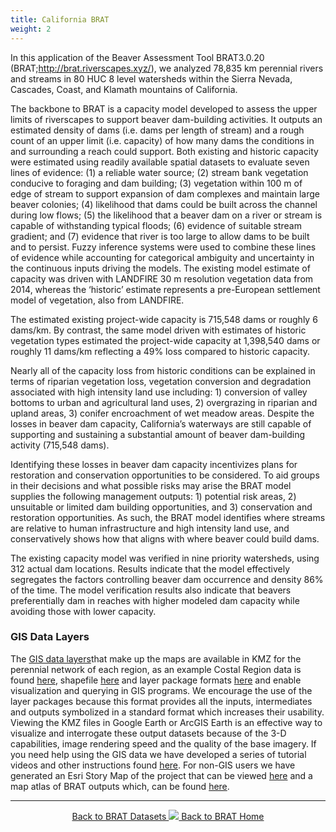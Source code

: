 ```yaml
---
title: California BRAT
weight: 2
---
```

In this application of the Beaver Assessment Tool BRAT3.0.20 (BRAT;http://brat.riverscapes.xyz/), we analyzed 78,835 km perennial rivers and streams in 80 HUC 8 level watersheds within the Sierra Nevada, Cascades, Coast, and Klamath mountains of California. 

The backbone to BRAT is a capacity model developed to assess the upper limits of riverscapes to support beaver dam-building activities. It outputs an estimated density of dams (i.e. dams per length of stream) and a rough count of an upper limit (i.e. capacity) of how many dams the conditions in and surrounding a reach could support. Both existing and historic capacity were estimated using readily available spatial datasets to evaluate seven lines of evidence: (1) a reliable water source; (2) stream bank vegetation conducive to foraging and dam building; (3) vegetation within 100 m of edge of stream to support expansion of dam complexes and maintain large beaver colonies; (4) likelihood that dams could be built across the channel during low flows; (5) the likelihood that a beaver dam on a river or stream is capable of withstanding typical floods; (6) evidence of suitable stream gradient; and (7) evidence that river is too large to allow dams to be built and to persist. Fuzzy inference systems were used to combine these lines of evidence while accounting for categorical ambiguity and uncertainty in the continuous inputs driving the models. The existing model estimate of capacity was driven with LANDFIRE 30 m resolution vegetation data from 2014, whereas the ‘historic’ estimate represents a pre-European settlement model of vegetation, also from LANDFIRE. 

The estimated existing project-wide capacity is 715,548 dams or roughly 6 dams/km. By contrast, the same model driven with estimates of historic vegetation types estimated the project-wide capacity at 1,398,540 dams or roughly 11 dams/km reflecting a 49% loss compared to historic capacity.

Nearly all of the capacity loss from historic conditions can be explained in terms of riparian vegetation loss, vegetation conversion and degradation associated with high intensity land use including: 1) conversion of valley bottoms to urban and agricultural land uses, 2) overgrazing in riparian and upland areas, 3) conifer encroachment of wet meadow areas. Despite the losses in beaver dam capacity, California’s waterways are still capable of supporting and sustaining a substantial amount of beaver dam-building activity (715,548 dams).

Identifying these losses in beaver dam capacity incentivizes plans for restoration and conservation opportunities to be considered. To aid groups in their decisions and what possible risks may arise the BRAT model supplies the following management outputs: 1) potential risk areas, 2) unsuitable or limited dam building opportunities, and 3) conservation and restoration opportunities. As such, the BRAT model identifies where streams are relative to human infrastructure and high intensity land use, and conservatively shows how that aligns with where beaver could build dams.

The existing capacity model was verified in nine priority watersheds, using 312 actual dam locations. Results indicate that the model effectively segregates the factors controlling beaver dam occurrence and density 86% of the time. The model verification results also indicate that beavers preferentially dam in reaches with higher modeled dam capacity while avoiding those with lower capacity.

### GIS Data Layers 
The [GIS data layers](https://usu.box.com/s/nngn8j4l92wtleob47wzdaoxvb9vdq52)that make up the maps are available in KMZ for the perennial network of each region, as an example Costal Region data is found [here](https://usu.box.com/s/cz75p7joc6aoew9mqbn7kxdyanirxnao), shapefile [here](https://usu.box.com/s/51a8b8uqffdk34r73zn1zeaom3mauote) and layer package formats [here](https://usu.box.com/s/38ow9a2x7xj4j0oa8mjlpx1ir557epq9) and enable visualization and querying in GIS programs. We encourage the use of the layer packages because this format provides all the inputs, intermediates and outputs symbolized in a standard format which increases their usability. Viewing the KMZ files in Google Earth or ArcGIS Earth is an effective way to visualize and interrogate these output datasets because of the 3-D capabilities, image rendering speed and the quality of the base imagery. If you need help using the GIS data we have developed a series of tutorial videos and other instructions found [here](http://brat.riverscapes.xyz/Documentation/Documentation%20by%20Version/Outputs/WorkingWithBRATv3XOutputs.html). For non-GIS users we have generated an Esri Story Map of the project that can be viewed [here](https://usu.box.com/s/38ow9a2x7xj4j0oa8mjlpx1ir557epq9) and a map atlas of BRAT outputs which, can be found [here](https://usu.box.com/s/n3jme3mhn1l2w0f897vlwts78fp3fjvf).

------
<div align="center">
	<a class="hollow button" href="{{ site.baseurl }}/BRATData/"><i class="fa fa-info-circle"></i> Back to BRAT Datasets </a>
	<a class="hollow button" href="{{ site.baseurl }}/"><img src="{{ site.baseurl }}/assets/images/favicons/favicon-16x16.png">  Back to BRAT Home </a>  
</div>
